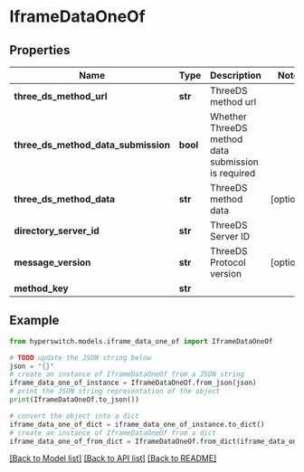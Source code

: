 # IframeDataOneOf


## Properties

Name | Type | Description | Notes
------------ | ------------- | ------------- | -------------
**three_ds_method_url** | **str** | ThreeDS method url | 
**three_ds_method_data_submission** | **bool** | Whether ThreeDS method data submission is required | 
**three_ds_method_data** | **str** | ThreeDS method data | [optional] 
**directory_server_id** | **str** | ThreeDS Server ID | 
**message_version** | **str** | ThreeDS Protocol version | [optional] 
**method_key** | **str** |  | 

## Example

```python
from hyperswitch.models.iframe_data_one_of import IframeDataOneOf

# TODO update the JSON string below
json = "{}"
# create an instance of IframeDataOneOf from a JSON string
iframe_data_one_of_instance = IframeDataOneOf.from_json(json)
# print the JSON string representation of the object
print(IframeDataOneOf.to_json())

# convert the object into a dict
iframe_data_one_of_dict = iframe_data_one_of_instance.to_dict()
# create an instance of IframeDataOneOf from a dict
iframe_data_one_of_from_dict = IframeDataOneOf.from_dict(iframe_data_one_of_dict)
```
[[Back to Model list]](../README.md#documentation-for-models) [[Back to API list]](../README.md#documentation-for-api-endpoints) [[Back to README]](../README.md)


